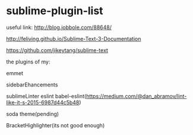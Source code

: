 # sublime-plugin-list
useful link: 
http://blog.jobbole.com/88648/

http://feliving.github.io/Sublime-Text-3-Documentation

https://github.com/jikeytang/sublime-text

the plugins of my:

emmet

sidebarEhancements

sublimeLinter eslint babel-eslint(https://medium.com/@dan_abramov/lint-like-it-s-2015-6987d44c5b48)

soda theme(pending)

BracketHighlighter(its not good enough)


